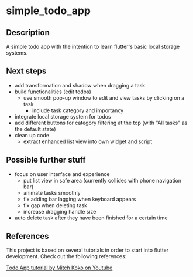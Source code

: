 # simple_todo_app

## Description
A simple todo app with the intention to learn flutter's basic local storage systems.

## Next steps
- add transformation and shadow when dragging a task
- build functionalities (edit todos)
  - use smooth pop-up window to edit and view tasks by clicking on a task
    - include task category and importancy
- integrate local storage system for todos
- add different buttons for category filtering at the top (with "All tasks" as the default state)
- clean up code
  - extract enhanced list view into own widget and script

## Possible further stuff
- focus on user interface and experience
  - put list view in safe area (currently collides with phone navigation bar)
  - animate tasks smoothly
  - fix adding bar lagging when keyboard appears
  - fix gap when deleting task
  - increase dragging handle size
- auto delete task after they have been finished for a certain time

## References
This project is based on several tutorials in order to start into flutter development. Check out the following references:

[Todo App tutorial by Mitch Koko on Youtube](https://youtu.be/mMgr47QBZWA?feature=shared)
